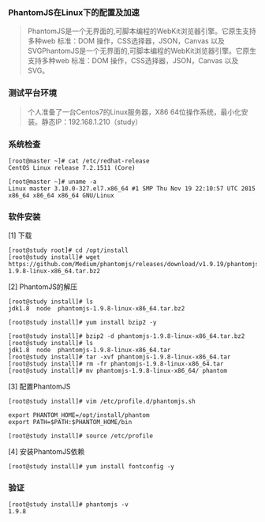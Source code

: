 ### PhantomJS在Linux下的配置及加速

> PhantomJS是一个无界面的,可脚本编程的WebKit浏览器引擎。它原生支持多种web 标准：DOM 操作，CSS选择器，JSON，Canvas 以及SVGPhantomJS是一个无界面的,可脚本编程的WebKit浏览器引擎。它原生支持多种web 标准：DOM 操作，CSS选择器，JSON，Canvas 以及SVG。


### 测试平台环境

> 个人准备了一台Centos7的Linux服务器，X86 64位操作系统，最小化安装。静态IP：192.168.1.210（study）

### 系统检查

```
[root@master ~]# cat /etc/redhat-release 
CentOS Linux release 7.2.1511 (Core)

[root@master ~]# uname -a
Linux master 3.10.0-327.el7.x86_64 #1 SMP Thu Nov 19 22:10:57 UTC 2015 x86_64 x86_64 x86_64 GNU/Linux
```

### 软件安装

[1] 下载

```
[root@study root]# cd /opt/install
[root@study install]# wget https://github.com/Medium/phantomjs/releases/download/v1.9.19/phantomjs-1.9.8-linux-x86_64.tar.bz2
```

[2] PhantomJS的解压

```
[root@study install]# ls 
jdk1.8  node  phantomjs-1.9.8-linux-x86_64.tar.bz2

[root@study install]# yum install bzip2 -y

[root@study install]# bzip2 -d phantomjs-1.9.8-linux-x86_64.tar.bz2
[root@study install]# ls
jdk1.8  node  phantomjs-1.9.8-linux-x86_64.tar
[root@study install]# tar -xvf phantomjs-1.9.8-linux-x86_64.tar
[root@study install]# rm -fr phantomjs-1.9.8-linux-x86_64.tar
[root@study install]# mv phantomjs-1.9.8-linux-x86_64/ phantom

```

[3] 配置PhantomJS

```
[root@study install]# vim /etc/profile.d/phantomjs.sh

export PHANTOM_HOME=/opt/install/phantom
export PATH=$PATH:$PHANTOM_HOME/bin

[root@study install]# source /etc/profile

```

[4] 安装PhantomJS依赖

```
[root@study install]# yum install fontconfig -y
```

### 验证

```
[root@study install]# phantomjs -v
1.9.8
```